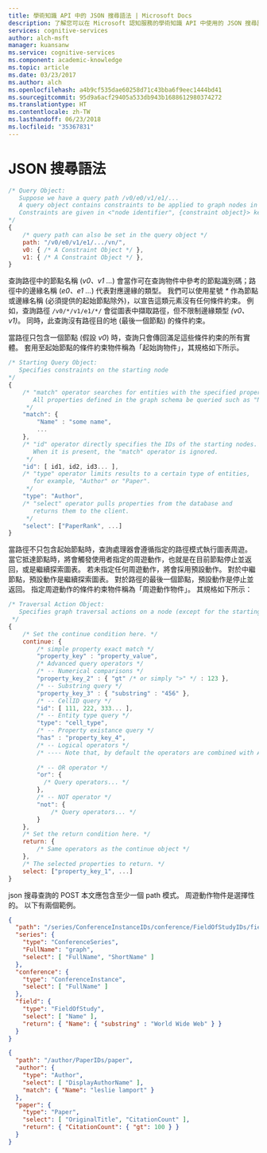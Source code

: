 ```yaml
---
title: 學術知識 API 中的 JSON 搜尋語法 | Microsoft Docs
description: 了解您可以在 Microsoft 認知服務的學術知識 API 中使用的 JSON 搜尋語法。
services: cognitive-services
author: alch-msft
manager: kuansanw
ms.service: cognitive-services
ms.component: academic-knowledge
ms.topic: article
ms.date: 03/23/2017
ms.author: alch
ms.openlocfilehash: a4b9cf535dae60258d71c43bba6f9eec1444bd41
ms.sourcegitcommit: 95d9a6acf29405a533db943b1688612980374272
ms.translationtype: HT
ms.contentlocale: zh-TW
ms.lasthandoff: 06/23/2018
ms.locfileid: "35367831"
---
```

# <a name="json-search-syntax"></a>JSON 搜尋語法

```javascript
/* Query Object:
   Suppose we have a query path /v0/e0/v1/e1/...
   A query object contains constraints to be applied to graph nodes in a path.
   Constraints are given in <"node identifier", {constraint object}> key-value pairs: 
*/
{
    /* query path can also be set in the query object */
    path: "/v0/e0/v1/e1/.../vn/",
    v0: { /* A Constraint Object */ },
    v1: { /* A Constraint Object */ },
}
```

查詢路徑中的節點名稱 (_v0、v1 ..._) 會當作可在查詢物件中參考的節點識別碼；路徑中的邊緣名稱 (_e0、e1 ..._) 代表對應邊緣的類型。 我們可以使用星號 _*_ 作為節點或邊緣名稱 (必須提供的起始節點除外)，以宣告這類元素沒有任何條件約束。 例如，查詢路徑 `/v0/*/v1/e1/*/` 會從圖表中擷取路徑，但不限制邊緣類型 _(v0、v1)_。 同時，此查詢沒有路徑目的地 (最後一個節點) 的條件約束。

當路徑只包含一個節點 (假設 _v0_) 時，查詢只會傳回滿足這些條件約束的所有實體。 套用至起始節點的條件約束物件稱為「起始詢物件」，其規格如下所示。

```javascript
/* Starting Query Object:
   Specifies constraints on the starting node
*/
{
    /* "match" operator searches for entities with the specified properties. 
       All properties defined in the graph schema be queried such as "Name" and "NormalizedTitle".
     */
    "match": { 
        "Name" : "some name",
        ...
    },
    /* "id" operator directly specifies the IDs of the starting nodes. 
       When it is present, the "match" operator is ignored. 
     */
    "id": [ id1, id2, id3... ],
    /* "type" operator limits results to a certain type of entities,
       for example, "Author" or "Paper".
     */
    "type": "Author",
    /* "select" operator pulls properties from the database and 
       returns them to the client.
     */
    "select": ["PaperRank", ...]
}
```

當路徑不只包含起始節點時，查詢處理器會遵循指定的路徑模式執行圖表周遊。 當它抵達節點時，將會觸發使用者指定的周遊動作，也就是在目前節點停止並返回，或是繼續探索圖表。 若未指定任何周遊動作，將會採用預設動作。 對於中繼節點，預設動作是繼續探索圖表。 對於路徑的最後一個節點，預設動作是停止並返回。 指定周遊動作的條件約束物件稱為「周遊動作物件」。 其規格如下所示：

```javascript
/* Traversal Action Object:
   Specifies graph traversal actions on a node (except for the starting node).
 */
{
    /* Set the continue condition here. */
    continue: { 
        /* simple property exact match */
        "property_key" : "property_value", 
        /* Advanced query operators */
        /* -- Numerical comparisons */
        "property_key_2" : { "gt" /* or simply ">" */ : 123 },
        /* -- Substring query */
        "property_key_3" : { "substring" : "456" },
        /* -- CellID query */
        "id": [ 111, 222, 333... ],
        /* -- Entity type query */
        "type": "cell_type",
        /* -- Property existance query */
        "has" : "property_key_4",
        /* -- Logical operators */
        /* ---- Note that, by default the operators are combined with AND semantics */
        
        /* -- OR operator */
        "or": {
          /* Query operators... */
        },
        /* -- NOT operator */
        "not": {
            /* Query operators... */
        }
    },
    /* Set the return condition here. */
    return: {
        /* Same operators as the continue object */
    },
    /* The selected properties to return. */
    select: ["property_key_1", ...]
}
```

json 搜尋查詢的 POST 本文應包含至少一個 path 模式。 周遊動作物件是選擇性的。 以下有兩個範例。

```JSON
{
  "path": "/series/ConferenceInstanceIDs/conference/FieldOfStudyIDs/field",
  "series": {
    "type": "ConferenceSeries",
    "FullName": "graph",
    "select": [ "FullName", "ShortName" ]
  },
  "conference": {
    "type": "ConferenceInstance",
    "select": [ "FullName" ]
  },
  "field": {
    "type": "FieldOfStudy",
    "select": [ "Name" ],
    "return": { "Name": { "substring" : "World Wide Web" } }
  }
}
```

```JSON
{
  "path": "/author/PaperIDs/paper",
  "author": {
    "type": "Author",
    "select": [ "DisplayAuthorName" ],
    "match": { "Name": "leslie lamport" }
  },
  "paper": {
    "type": "Paper",
    "select": [ "OriginalTitle", "CitationCount" ],
    "return": { "CitationCount": { "gt": 100 } }
  }
}
```

